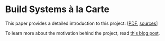 # Build Systems à la Carte

This paper provides a detailed introduction to this project:
[[PDF](https://github.com/snowleopard/build-systems/releases/download/icfp-submission/build-systems.pdf),
[sources](https://github.com/snowleopard/build-systems/tree/master/paper)]

To learn more about the motivation behind the project, read
[this blog post](https://blogs.ncl.ac.uk/andreymokhov/cloud-and-dynamic-builds/).

